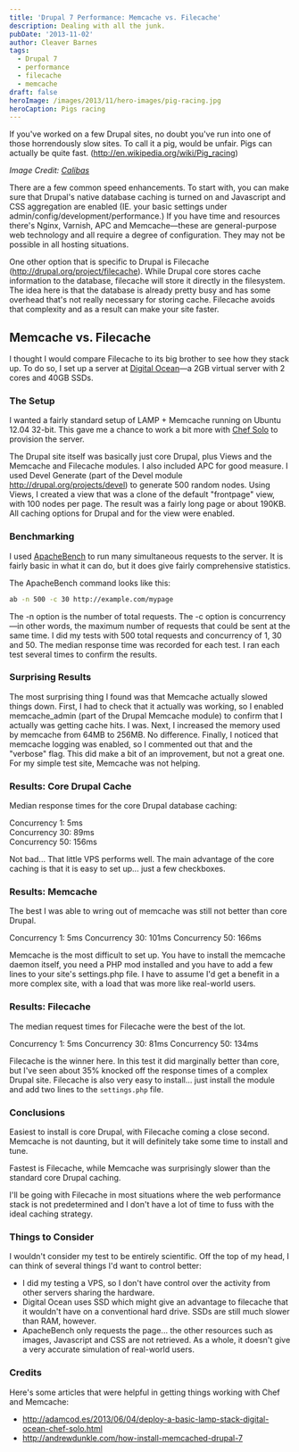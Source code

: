 ```yaml
---
title: 'Drupal 7 Performance: Memcache vs. Filecache'
description: Dealing with all the junk.
pubDate: '2013-11-02'
author: Cleaver Barnes
tags:
  - Drupal 7
  - performance
  - filecache
  - memcache
draft: false
heroImage: /images/2013/11/hero-images/pig-racing.jpg
heroCaption: Pigs racing
---
```

If you've worked on a few Drupal sites, no doubt you've run into one of those horrendously slow sites. To call it a pig, would be unfair. Pigs can actually be quite fast. (http://en.wikipedia.org/wiki/Pig_racing)

<!-- more -->

*Image Credit: [Calibas](http://commons.wikimedia.org/wiki/User:Calibas)*

There are a few common speed enhancements. To start with, you can make sure that Drupal's native database caching is turned on and Javascript and CSS aggregation are enabled (IE. your basic settings under admin/config/development/performance.) If you have time and resources there's Nginx, Varnish, APC and Memcache—these are general-purpose web technology and all require a degree of configuration. They may not be possible in all hosting situations.

One other option that is specific to Drupal is Filecache (http://drupal.org/project/filecache). While Drupal core stores cache information to the database, filecache will store it directly in the filesystem. The idea here is that the database is already pretty busy and has some overhead that's not really necessary for storing cache. Filecache avoids that complexity and as a result can make your site faster.

## Memcache vs. Filecache
I thought I would compare Filecache to its big brother to see how they stack up. To do so, I set up a server at [Digital Ocean](https://www.digitalocean.com/?refcode=0601bc016218)—a 2GB virtual server with 2 cores and 40GB SSDs.

### The Setup
I wanted a fairly standard setup of LAMP + Memcache running on Ubuntu 12.04 32-bit. This gave me a chance to work a bit more with [Chef Solo](http://docs.opscode.com/chef_solo.html) to provision the server.

The Drupal site itself was basically just core Drupal, plus Views and the Memcache and Filecache modules. I also included APC for good measure. I used Devel Generate (part of the Devel module http://drupal.org/projects/devel) to generate 500 random nodes. Using Views, I created a view that was a clone of the default "frontpage" view, with 100 nodes per page. The result was a fairly long page or about 190KB. All caching options for Drupal and for the view were enabled.

### Benchmarking
I used [ApacheBench](http://httpd.apache.org/docs/2.2/programs/ab.html) to run many simultaneous requests to the server. It is fairly basic in what it can do, but it does give fairly comprehensive statistics.

The ApacheBench command looks like this:

```bash
ab -n 500 -c 30 http://example.com/mypage
```

The -n option is the number of total requests. The -c option is concurrency—in other words, the maximum number of requests that could be sent at the same time. I did my tests with 500 total requests and concurrency of 1, 30 and 50. The median response time was recorded for each test. I ran each test several times to confirm the results.

### Surprising Results
The most surprising thing I found was that Memcache actually slowed things down. First, I had to check that it actually was working, so I enabled memcache_admin (part of the Drupal Memcache module) to confirm that I actually was getting cache hits. I was. Next, I increased the memory used by memcache from 64MB to 256MB. No difference. Finally, I noticed that memcache logging was enabled, so I commented out that and the "verbose" flag. This did make a bit of an improvement, but not a great one. For my simple test site, Memcache was not helping.

### Results: Core Drupal Cache
Median response times for the core Drupal database caching:

Concurrency 1: 5ms <br />
Concurrency 30: 89ms <br />
Concurrency 50: 156ms <br />

Not bad... That little VPS performs well. The main advantage of the core caching is that it is easy to set up... just a few checkboxes.

### Results: Memcache
The best I was able to wring out of memcache was still not better than core Drupal.

Concurrency 1: 5ms
Concurrency 30: 101ms
Concurrency 50: 166ms

Memcache is the most difficult to set up. You have to install the memcache daemon itself, you need a PHP mod installed and you have to add a few lines to your site's settings.php file. I have to assume I'd get a benefit in a more complex site, with a load that was more like real-world users.

### Results: Filecache
The median request times for Filecache were the best of the lot.

Concurrency 1: 5ms
Concurrency 30: 81ms
Concurrency 50: 134ms

Filecache is the winner here. In this test it did marginally better than core, but I've seen about 35% knocked off the response times of a complex Drupal site. Filecache is also very easy to install... just install the module and add two lines to the `settings.php` file.

### Conclusions
Easiest to install is core Drupal, with Filecache coming a close second. Memcache is not daunting, but it will definitely take some time to install and tune.

Fastest is Filecache, while Memcache was surprisingly slower than the standard core Drupal caching.

I'll be going with Filecache in most situations where the web performance stack is not predetermined and I don't have a lot of time to fuss with the ideal caching strategy.

### Things to Consider
I wouldn't consider my test to be entirely scientific. Off the top of my head, I can think of several things I'd want to control better:

- I did my testing a VPS, so I don't have control over the activity from other servers sharing the hardware.
- Digital Ocean uses SSD which might give an advantage to filecache that it wouldn't have on a conventional hard drive. SSDs are still much slower than RAM, however.
- ApacheBench only requests the page... the other resources such as images, Javascript and CSS are not retrieved. As a whole, it doesn't give a very accurate simulation of real-world users.

### Credits
Here's some articles that were helpful in getting things working with Chef and Memcache:

- http://adamcod.es/2013/06/04/deploy-a-basic-lamp-stack-digital-ocean-chef-solo.html
- http://andrewdunkle.com/how-install-memcached-drupal-7
